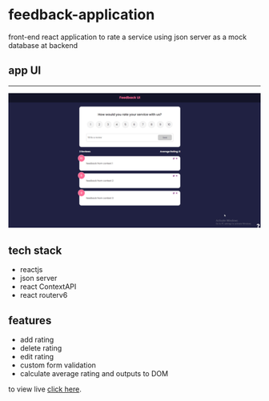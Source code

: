 # feedback-application

front-end react application to rate a service using json server as a mock database at backend

## app UI
---

![feedback App](./gitasset/feedback.gif)

## tech stack

 - reactjs
 - json server
 - react ContextAPI
 - react routerv6

## features

 - add rating
 - delete rating
 - edit rating
 - custom form validation
 - calculate average rating and outputs to DOM

to view live [click here](https://feedbackjmr.netlify.app/).

